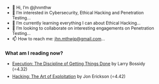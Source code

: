 - 👋 Hi, I’m @jhnmthw
- 👀 I’m interested in Cybersecurity, Ethical Hacking and Penetration Testing...
- 🌱 I’m currently learning everything I can about Ethical Hacking...
- 💞️ I’m looking to collaborate on interesting engagements on Penetration Testing...
- 📫 How to reach me: jhn.mthwjp@gmail.com...

<!---
jhnmthw/jhnmthw is a ✨ special ✨ repository because its `README.md` (this file) appears on your GitHub profile.
You can click the Preview link to take a look at your changes.
--->

### What am I reading now?
<!-- GOODREADS-LIST:START -->
- [Execution: The Discipline of Getting Things Done](https://www.goodreads.com/review/show/3181155574?utm_medium=api&utm_source=rss) by Larry Bossidy (⭐️4.32)
- [Hacking: The Art of Exploitation](https://www.goodreads.com/review/show/4480088914?utm_medium=api&utm_source=rss) by Jon Erickson (⭐️4.42)
<!-- GOODREADS-LIST:END -->
